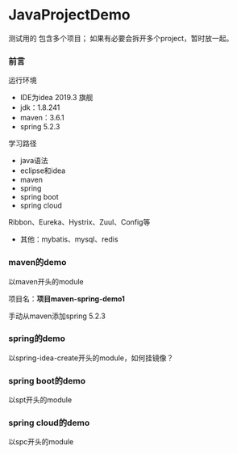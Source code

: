 # JavaProjectDemo
测试用的
包含多个项目；
如果有必要会拆开多个project，暂时放一起。
### 前言
运行环境
- IDE为idea 2019.3 旗舰
- jdk：1.8.241
- maven：3.6.1
- spring 5.2.3

学习路径
- java语法
- eclipse和idea
- maven
- spring
- spring boot
- spring cloud

Ribbon、Eureka、Hystrix、Zuul、Config等
- 其他：mybatis、mysql、redis
### maven的demo
以maven开头的module

项目名：**项目maven-spring-demo1**

手动从maven添加spring 5.2.3

### spring的demo
以spring-idea-create开头的module，如何挂镜像？
### spring boot的demo
以spt开头的module
### spring cloud的demo
以spc开头的module